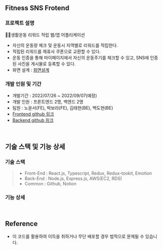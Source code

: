 ## Fitness SNS Frotend

### 프로젝트 설명
🏃‍♂️생활운동 리워드 적립 웹/앱 어플리케이션
- 자신의 운동량 체크 및 운동시 지역별로 리워드를 적립한다.
- 적립된 리워드를 제휴사 쿠폰으로 교환할 수 있다.
- 운동 인증을 통해 마이페이지에서 자신의 운동주기를 체크할 수 있고, SNS에 인증된 사진을 게시물로 등록할 수 있다.
- 화면 설계 : [화면설계]()

### 개발 인원 및 기간

- 개발기간 : 2022/07/26 ~ 2022/09/07(예정)
- 개발 인원 : 프론트엔드 2명, 백엔드 2명
- 팀원 : 노윤서(FE), 박보라(FE), 김태현(BE), 백도현(BE)
- [Frontend github 링크](https://github.com/wecode-bootcamp-korea/26-1st-WASH-Korea-frontend)
- [Backend github 링크](https://github.com/wecode-bootcamp-korea/26-1st-WASH-Korea-backend)

<br>

## 기술 스택 및 기능 상세

### 기술 스택

> - Front-End : React.js, Typescript, Redux, Redux-tookit, Emotion
> - Back-End : Node.js, Express.js, AWS(EC2, RDS)
> - Common : Github, Notion

### 기능 상세
[](https://www.notion.so/d94b1bd18eaf4110862e04190b110fd3)

<br>

## Reference

- 이 코드를 활용하여 이득을 취하거나 무단 배포할 경우 법적으로 문제될 수 있습니다.






